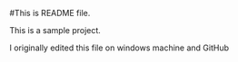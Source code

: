 #This is README file.

This is a sample project.


I originally edited this file on windows machine and GitHub
